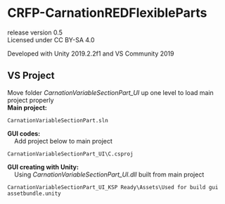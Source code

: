 # CRFP-CarnationREDFlexibleParts  
release version 0.5  
Licensed under CC BY-SA 4.0

Developed with Unity 2019.2.2f1 and VS Community 2019
  
## VS Project
Move folder *CarnationVariableSectionPart_UI* up one level to load main project properly  
**Main project:**  
``` 
CarnationVariableSectionPart.sln  
```

**GUI codes:**   
&nbsp;&nbsp;&nbsp;&nbsp;Add project below to main project
```
CarnationVariableSectionPart_UI\C.csproj
```

**GUI creating with Unity:**  
&nbsp;&nbsp;&nbsp;&nbsp;Using *CarnationVariableSectionPart_UI.dll* built from main project
```
CarnationVariableSectionPart_UI_KSP Ready\Assets\Used for build gui assetbundle.unity
```
